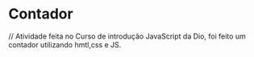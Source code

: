 # Contador

// Atividade feita no Curso de introdução  JavaScript da Dio, foi feito um contador utilizando hmtl,css e JS.
